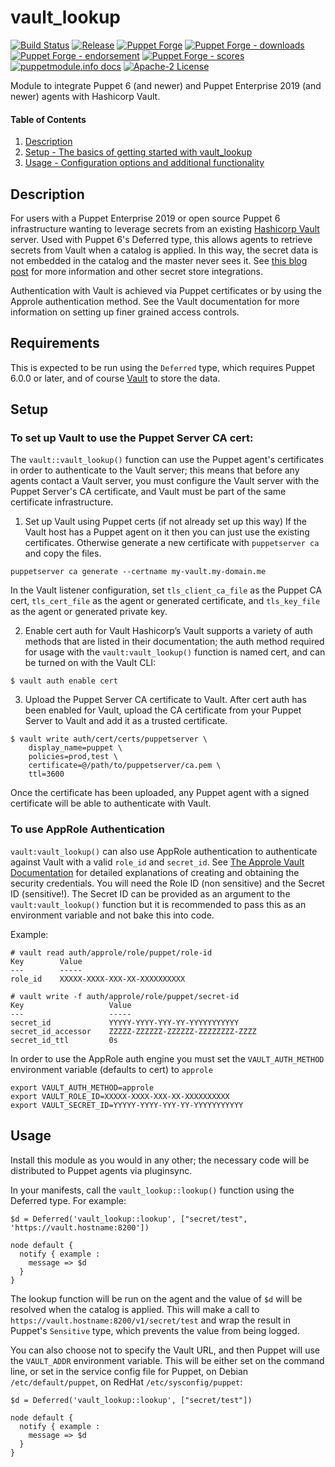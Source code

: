 # vault_lookup

[![Build Status](https://github.com/voxpupuli/puppet-vault_lookup/workflows/CI/badge.svg)](https://github.com/voxpupuli/puppet-vault_lookup/actions?query=workflow%3ACI)
[![Release](https://github.com/voxpupuli/puppet-vault_lookup/actions/workflows/release.yml/badge.svg)](https://github.com/voxpupuli/puppet-vault_lookup/actions/workflows/release.yml)
[![Puppet Forge](https://img.shields.io/puppetforge/v/puppet/vault_lookup.svg)](https://forge.puppetlabs.com/puppet/vault_lookup)
[![Puppet Forge - downloads](https://img.shields.io/puppetforge/dt/puppet/vault_lookup.svg)](https://forge.puppetlabs.com/puppet/vault_lookup)
[![Puppet Forge - endorsement](https://img.shields.io/puppetforge/e/puppet/vault_lookup.svg)](https://forge.puppetlabs.com/puppet/vault_lookup)
[![Puppet Forge - scores](https://img.shields.io/puppetforge/f/puppet/vault_lookup.svg)](https://forge.puppetlabs.com/puppet/vault_lookup)
[![puppetmodule.info docs](http://www.puppetmodule.info/images/badge.png)](http://www.puppetmodule.info/m/puppet-vault_lookup)
[![Apache-2 License](https://img.shields.io/github/license/voxpupuli/puppet-vault_lookup.svg)](LICENSE)

Module to integrate Puppet 6 (and newer) and Puppet Enterprise 2019 (and newer)
agents with Hashicorp Vault.

#### Table of Contents

1. [Description](#description)
2. [Setup - The basics of getting started with vault_lookup](#setup)
3. [Usage - Configuration options and additional functionality](#usage)

## Description

For users with a Puppet Enterprise 2019 or open source Puppet 6 infrastructure
wanting to leverage secrets from an existing [Hashicorp
Vault](https://www.vaultproject.io/) server. Used with Puppet 6's Deferred type,
this allows agents to retrieve secrets from Vault when a catalog is applied. In
this way, the secret data is not embedded in the catalog and the master never
sees it. See [this blog
post](https://puppet.com/blog/secret-agents-man-secrets-store-integrations-puppet-6)
for more information and other secret store integrations.

Authentication with Vault is achieved via Puppet certificates or by using the
Approle authentication method. See the Vault documentation for more information
on setting up finer grained access controls.

## Requirements

This is expected to be run using the `Deferred` type, which requires Puppet
6.0.0 or later, and of course [Vault](https://www.vaultproject.io/) to store the
data.

## Setup

### To set up Vault to use the Puppet Server CA cert:

The `vault::vault_lookup()` function can use the Puppet agent's certificates in
order to authenticate to the Vault server; this means that before any agents
contact a Vault server, you must configure the Vault server with the Puppet
Server's CA certificate, and Vault must be part of the same certificate
infrastructure.

1. Set up Vault using Puppet certs (if not already set up this way)
  If the Vault host has a Puppet agent on it then you can just use the existing
  certificates. Otherwise generate a new certificate with `puppetserver ca` and
  copy the files.

```
puppetserver ca generate --certname my-vault.my-domain.me
```

  In the Vault listener configuration, set `tls_client_ca_file` as the Puppet CA
  cert, `tls_cert_file` as the agent or generated certificate, and
  `tls_key_file` as the agent or generated private key.

2. Enable cert auth for Vault
  Hashicorp’s Vault supports a variety of auth methods that are listed in their
  documentation; the auth method required for usage with the
  `vault:vault_lookup()` function is named cert, and can be turned on with the
  Vault CLI:

```
$ vault auth enable cert
```
3. Upload the Puppet Server CA certificate to Vault.
  After cert auth has been enabled for Vault, upload the CA certificate from
  your Puppet Server to Vault and add it as a trusted certificate.

```
$ vault write auth/cert/certs/puppetserver \
    display_name=puppet \
    policies=prod,test \
    certificate=@/path/to/puppetserver/ca.pem \
    ttl=3600
```

Once the certificate has been uploaded, any Puppet agent with a signed
certificate will be able to authenticate with Vault.

### To use AppRole Authentication

`vault:vault_lookup()` can also use AppRole authentication to authenticate against Vault with a valid `role_id` and `secret_id`.  See [The Approle Vault Documentation](https://www.vaultproject.io/docs/auth/approle) for detailed explanations of creating and obtaining the security credentials.   You will need the Role ID (non sensitive) and the Secret ID (sensitive!).  The Secret ID can be provided as an argument to the `vault:vault_lookup()` function but it is recommended to pass this as an environment variable and not bake this into code.

Example:
```
# vault read auth/approle/role/puppet/role-id
Key        Value
---        -----
role_id    XXXXX-XXXX-XXX-XX-XXXXXXXXXX
```

```
# vault write -f auth/approle/role/puppet/secret-id
Key                   Value
---                   -----
secret_id             YYYYY-YYYY-YYY-YY-YYYYYYYYYYY
secret_id_accessor    ZZZZZ-ZZZZZZ-ZZZZZZ-ZZZZZZZZ-ZZZZ
secret_id_ttl         0s
```

In order to use the AppRole auth engine you must set the `VAULT_AUTH_METHOD` environment variable (defaults to cert) to `approle`

```
export VAULT_AUTH_METHOD=approle
export VAULT_ROLE_ID=XXXXX-XXXX-XXX-XX-XXXXXXXXXX
export VAULT_SECRET_ID=YYYYY-YYYY-YYY-YY-YYYYYYYYYYY
```



## Usage

Install this module as you would in any other; the necessary code will
be distributed to Puppet agents via pluginsync.

In your manifests, call the `vault_lookup::lookup()` function using the
Deferred type. For example:

```puppet
$d = Deferred('vault_lookup::lookup', ["secret/test", 'https://vault.hostname:8200'])

node default {
  notify { example :
    message => $d
  }
}
```

The lookup function will be run on the agent and the value of `$d` will be
resolved when the catalog is applied. This will make a call to
`https://vault.hostname:8200/v1/secret/test` and wrap the result in Puppet's
`Sensitive` type, which prevents the value from being logged.

You can also choose not to specify the Vault URL, and then Puppet will use the
`VAULT_ADDR` environment variable. This will be either set on the command line, or
set in the service config file for Puppet, on Debian `/etc/default/puppet`, on RedHat
`/etc/sysconfig/puppet`:

```
$d = Deferred('vault_lookup::lookup', ["secret/test"])

node default {
  notify { example :
    message => $d
  }
}
```
